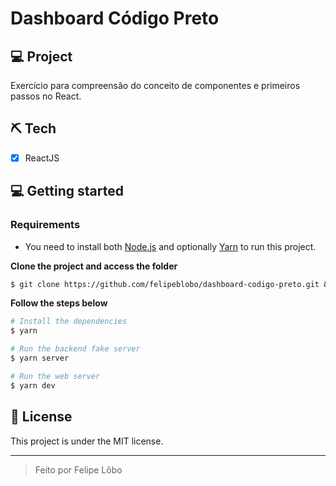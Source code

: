 # Dashboard Código Preto


## 💻 Project

Exercício para compreensão do conceito de componentes e primeiros passos no React.


## ⛏ Tech
- [X] ReactJS


## 💻 Getting started

### Requirements

- You need to install both [Node.js](https://nodejs.org/en/download/) and optionally [Yarn](https://yarnpkg.com/) to run this project.

**Clone the project and access the folder**

```bash
$ git clone https://github.com/felipeblobo/dashboard-codigo-preto.git && cd dashboard-codigo-preto
```

**Follow the steps below**

```bash
# Install the dependencies
$ yarn

# Run the backend fake server
$ yarn server

# Run the web server
$ yarn dev
```

## 📝 License

This project is under the MIT license. 

---
<blockquote>
    Feito por Felipe Lôbo
</blockquote>
